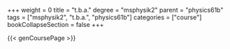+++
weight = 0
title = "t.b.a."
degree = "msphysik2"
parent = "physics61b"
tags = ["msphysik2", "t.b.a.", "physics61b"]
categories = ["course"]
bookCollapseSection = false
+++

{{< genCoursePage >}}
